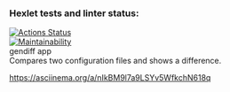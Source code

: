 ### Hexlet tests and linter status:
[![Actions Status](https://github.com/farguz/python-project-50/actions/workflows/hexlet-check.yml/badge.svg)](https://github.com/farguz/python-project-50/actions)  
[![Maintainability](https://api.codeclimate.com/v1/badges/c024d34bdf3faf29b5cc/maintainability)](https://codeclimate.com/github/farguz/python-project-50/maintainability)  
gendiff app  
Compares two configuration files and shows a difference.
  
https://asciinema.org/a/nIkBM9l7a9LSYv5WfkchN618q